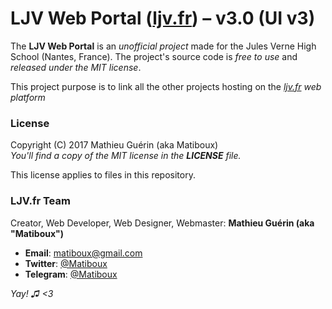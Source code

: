 # LJV Web Portal ([ljv.fr](http://ljv.fr/)) – v3.0 (UI v3)

The **LJV Web Portal** is an *unofficial project* made for the Jules Verne High School (Nantes, France). The project's source code is *free to use* and *released under the MIT license*.

This project purpose is to link all the other projects hosting on the *[ljv.fr](http://ljv.fr/) web platform*

### License

Copyright (C) 2017 Mathieu Guérin (aka Matiboux)  
*You'll find a copy of the MIT license in the **LICENSE** file.*

This license applies to files in this repository.

### LJV.fr Team

Creator, Web Developer, Web Designer, Webmaster: **Mathieu Guérin (aka "Matiboux")**
 - **Email**: [matiboux@gmail.com](mailto:matiboux@gmail.com)
 - **Twitter**: [@Matiboux](http://twitter.com/Matiboux)
 - **Telegram**: [@Matiboux](https://t.me/Matiboux)

*Yay! ♫ <3*